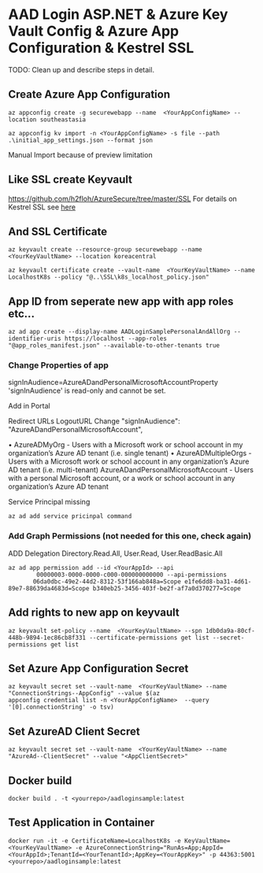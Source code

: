 # AAD Login ASP.NET & Azure Key Vault Config & Azure App Configuration & Kestrel SSL

TODO: Clean up and describe steps in detail.


## Create Azure App Configuration
```
az appconfig create -g securewebapp --name  <YourAppConfigName> --location southeastasia
```
```
az appconfig kv import -n <YourAppConfigName> -s file --path .\initial_app_settings.json --format json
```
Manual Import because of preview limitation

## Like SSL create Keyvault
https://github.com/h2floh/AzureSecure/tree/master/SSL
For details on Kestrel SSL see [here](../SSL/README.md)

## And SSL Certificate
```
az keyvault create --resource-group securewebapp --name  <YourKeyVaultName> --location koreacentral
```
```
az keyvault certificate create --vault-name  <YourKeyVaultName> --name LocalhostK8s --policy "@..\SSL\k8s_localhost_policy.json"
```

## App ID from seperate new app with app roles etc...

```
az ad app create --display-name AADLoginSamplePersonalAndAllOrg --identifier-uris https://localhost --app-roles "@app_roles_manifest.json" --available-to-other-tenants true  
```

### Change Properties of app
signInAudience=AzureADandPersonalMicrosoftAccountProperty 'signInAudience' is read-only and cannot be set.

Add in Portal

Redirect URLs 
LogoutURL
Change "signInAudience": "AzureADandPersonalMicrosoftAccount",

• AzureADMyOrg - Users with a Microsoft work or school account in my organization’s Azure AD tenant (i.e. single tenant)
• AzureADMultipleOrgs - Users with a Microsoft work or school account in any organization’s Azure AD tenant (i.e. multi-tenant)
AzureADandPersonalMicrosoftAccount - Users with a personal Microsoft account, or a work or school account in any organization’s Azure AD tenant

Service Principal missing
```
az ad add service pricinpal command 
```

### Add Graph Permissions (not needed for this one, check again)
ADD  Delegation Directory.Read.All, User.Read, User.ReadBasic.All

```
az ad app permission add --id <YourAppId> --api
        00000003-0000-0000-c000-000000000000 --api-permissions
       06da0dbc-49e2-44d2-8312-53f166ab848a=Scope e1fe6dd8-ba31-4d61-89e7-88639da4683d=Scope b340eb25-3456-403f-be2f-af7a0d370277=Scope
```

## Add rights to new app on keyvault

```
az keyvault set-policy --name  <YourKeyVaultName> --spn 1db0da9a-80cf-448b-9894-1ec86cb8f331 --certificate-permissions get list --secret-permissions get list
```

## Set Azure App Configuration Secret

```
az keyvault secret set --vault-name  <YourKeyVaultName> --name "ConnectionStrings--AppConfig" --value $(az 
appconfig credential list -n <YourAppConfigName>  --query '[0].connectionString' -o tsv)
```

## Set AzureAD Client Secret
```
az keyvault secret set --vault-name  <YourKeyVaultName> --name "AzureAd--ClientSecret" --value "<AppClientSecret>"
```

## Docker build
```
docker build . -t <yourrepo>/aadloginsample:latest
```

## Test Application in Container

```
docker run -it -e CertificateName=LocalhostK8s -e KeyVaultName=<YourKeyVaultName> -e AzureConnectionString="RunAs=App;AppId=<YourAppId>;TenantId=<YourTenantId>;AppKey=<YourAppKey>" -p 44363:5001 <yourrepo>/aadloginsample:latest
```